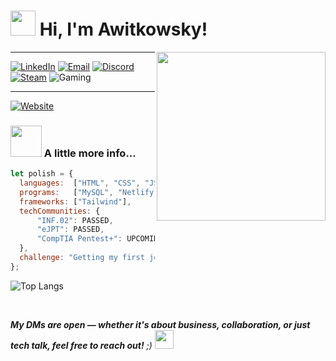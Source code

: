 <h1><img src="https://media.giphy.com/media/v1.Y2lkPTc5MGI3NjExajF4Z2Rxb3NnbXFoMHl3bWp0Nm40aXRqeWJvaTAxMzV6c21tbDJ2ZiZlcD12MV9zdGlja2Vyc19zZWFyY2gmY3Q9cw/6KirhLJyR7oMcwgJQk/giphy.gif" width="40"> Hi, I'm Awitkowsky!</h1>

<img align='right' src="https://media4.giphy.com/media/v1.Y2lkPTc5MGI3NjExa3lvaTI2eXVuNG9oejRucXBwNGJ6eGFtb2p1b2Z4NmF4anFtcG5wcyZlcD12MV9pbnRlcm5hbF9naWZfYnlfaWQmY3Q9cw/3kPDmoWdBpQPNhCnUG/giphy.gif" width="270">

<hr>

[![LinkedIn](https://img.shields.io/badge/LinkedIn-Antoni%20Witkowski-0A66C2?style=for-the-badge&logo=linkedin&logoColor=white)](https://www.linkedin.com/in/antoniwitkowski/)
[![Email](https://img.shields.io/badge/Email-awitkowsky.contact%40gmail.com-D14836?style=for-the-badge&logo=gmail&logoColor=white)](mailto:awitkowsky.contact@gmail.com)
[![Discord](https://img.shields.io/badge/Discord-a__cherry__w-5865F2?style=for-the-badge&logo=discord&logoColor=white)](#)
[![Steam](https://img.shields.io/badge/Steam-Change__IP-000000?style=for-the-badge&logo=steam&logoColor=white)](https://steamcommunity.com/id/Change_IP/)
![Gaming](https://img.shields.io/badge/Hobby-Gaming🎮-blueviolet?style=for-the-badge)
<hr>

[![Website](https://img.shields.io/badge/Website-myportfolio.com-0a0a0a?style=for-the-badge&logo=google-chrome&logoColor=white)](https://myportfolio.com)
### <img src="https://media.giphy.com/media/v1.Y2lkPTc5MGI3NjExcTlvODltYTV1N21jdGZ4MWNreXZ0bTdydzl2dGZ0MHIxMmozZzJsbCZlcD12MV9zdGlja2Vyc19zZWFyY2gmY3Q9cw/WodOtJNNNQEXRSSXp2/giphy.gif" width="50"> A little more info...  

```javascript
let polish = {
  languages:  ["HTML", "CSS", "JS", "PHP", "SQL", "Python"],
  programs:   ["MySQL", "Netlify", "Git", "GitHub", "VsCode", "Neo4j"],
  frameworks: ["Tailwind"],
  techCommunities: {
      "INF.02": PASSED,
      "eJPT": PASSED,
      "CompTIA Pentest+": UPCOMING
  },
  challenge: "Getting my first job in web dev or pentesting."
};
```
![Top Langs](https://github-readme-stats.vercel.app/api/top-langs/?username=awitkowsky&layout=compact&theme=github_dark)


<br>

<em><b>My DMs are open — whether it's about business, collaboration, or just tech talk, feel free to reach out!</b> ;) <img src="https://media.giphy.com/media/v1.Y2lkPTc5MGI3NjExZXJ0ZmMxamJuZWdwY3Q5cnh2Mmx0a3o4MnJwdDRqaHpkamsxdjFkMCZlcD12MV9zdGlja2Vyc19zZWFyY2gmY3Q9cw/MfnJATkfrAIBG/giphy.gif" width="30"></em>

